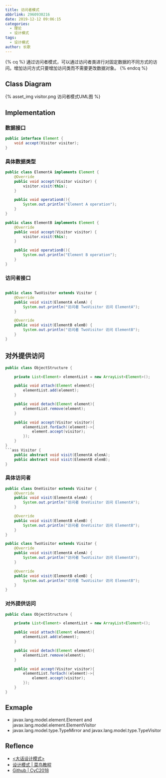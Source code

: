 ```yaml
---
title: 访问者模式
abbrlink: 2960930216
date: 2019-12-12 09:06:15
categories:
  - 理论
  - 设计模式
tags:
  - 设计模式
author: 长歌
---
```


{% cq %}
通过访问者模式，可以通过访问者类进行对固定数据的不同方式的访问。增加访问方式只要增加访问类而不需要更改数据对象。
{% endcq %}
<!-- More -->

## Class Diagram
{% asset_img visitor.png 访问者模式UML图 %}

## Implementation
### 数据接口
```java
public interface Element {
    void accept(Visitor visitor);
}
```

### 具体数据类型
```java
public class ElementA implements Element {
    @Override
    public void accept(Visitor visitor) {
        visitor.visit(this);
    }

    public void operationA(){
        System.out.println("Element A operation");
    }
}

public class ElementB implements Element {
    @Override
    public void accept(Visitor visitor) {
        visitor.visit(this);
    }

    public void operationB(){
        System.out.println("Element B operation");
    }
}
```

### 访问者接口
```java

public class TwoVisitor extends Visitor {
    @Override
    public void visit(ElementA elemA) {
        System.out.println("访问者 TwoVisitor 访问 ElementA");
    }

    @Override
    public void visit(ElementB elemB) {
        System.out.println("访问者 TwoVisitor 访问 ElementB");
    }
}
```

## 对外提供访问
```java
public class ObjectStructure {

    private List<Element> elementList = new ArrayList<Element>();

    public void attach(Element element){
        elementList.add(element);
    }

    public void detach(Element element){
        elementList.remove(element);
    }

    public void accept(Visitor visitor){
        elementList.forEach((element)->{
            element.accept(visitor);
        });
    }
}
```ass Visitor {
    public abstract void visit(ElementA elemA);
    public abstract void visit(ElementB elemB);
}
```
### 具体访问者
```java
public class OneVisitor extends Visitor {
    @Override
    public void visit(ElementA elemA) {
        System.out.println("访问者 OneVisitor 访问 ElementA");
    }

    @Override
    public void visit(ElementB elemB) {
        System.out.println("访问者 OneVisitor 访问 ElementB");
    }
}

public class TwoVisitor extends Visitor {
    @Override
    public void visit(ElementA elemA) {
        System.out.println("访问者 TwoVisitor 访问 ElementA");
    }

    @Override
    public void visit(ElementB elemB) {
        System.out.println("访问者 TwoVisitor 访问 ElementB");
    }
}
```

### 对外提供访问
```java
public class ObjectStructure {

    private List<Element> elementList = new ArrayList<Element>();

    public void attach(Element element){
        elementList.add(element);
    }

    public void detach(Element element){
        elementList.remove(element);
    }

    public void accept(Visitor visitor){
        elementList.forEach((element)->{
            element.accept(visitor);
        });
    }
}
```

## Exmaple
- javax.lang.model.element.Element and javax.lang.model.element.ElementVisitor
- javax.lang.model.type.TypeMirror and javax.lang.model.type.TypeVisitor

## Reflence
- [<大话设计模式>](https://book.douban.com/subject/2334288/)
- [设计模式 | 菜鸟教程](https://www.runoob.com/design-pattern/design-pattern-tutorial.html)
- [Github | CyC2018](https://github.com/CyC2018/CS-Notes/blob/master/notes/%E8%AE%BE%E8%AE%A1%E6%A8%A1%E5%BC%8F%20-%20%E7%9B%AE%E5%BD%95.md)
 
